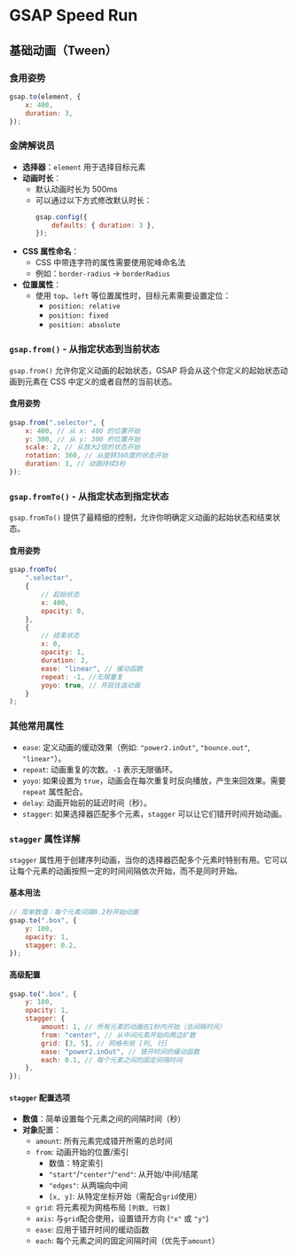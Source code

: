 # GSAP Speed Run

## 基础动画（Tween）

### 食用姿势

```js
gsap.to(element, {
	x: 400,
	duration: 3,
});
```

### 金牌解说员

-   **选择器**：`element` 用于选择目标元素
-   **动画时长**：
    -   默认动画时长为 500ms
    -   可以通过以下方式修改默认时长：
        ```js
        gsap.config({
        	defaults: { duration: 3 },
        });
        ```
-   **CSS 属性命名**：
    -   CSS 中带连字符的属性需要使用驼峰命名法
    -   例如：`border-radius` → `borderRadius`
-   **位置属性**：
    -   使用 `top`、`left` 等位置属性时，目标元素需要设置定位：
        -   `position: relative`
        -   `position: fixed`
        -   `position: absolute`

### `gsap.from()` - 从指定状态到当前状态

`gsap.from()` 允许你定义动画的起始状态，GSAP 将会从这个你定义的起始状态动画到元素在 CSS 中定义的或者自然的当前状态。

#### 食用姿势

```js
gsap.from(".selector", {
	x: 400, // 从 x: 400 的位置开始
	y: 300, // 从 y: 300 的位置开始
	scale: 2, // 从放大2倍的状态开始
	rotation: 360, // 从旋转360度的状态开始
	duration: 3, // 动画持续3秒
});
```

### `gsap.fromTo()` - 从指定状态到指定状态

`gsap.fromTo()` 提供了最精细的控制，允许你明确定义动画的起始状态和结束状态。

#### 食用姿势

```js
gsap.fromTo(
	".selector",
	{
		// 起始状态
		x: 400,
		opacity: 0,
	},
	{
		// 结束状态
		x: 0,
		opacity: 1,
		duration: 2,
		ease: "linear", // 缓动函数
		repeat: -1, //无限重复
		yoyo: true, // 开启往返动画
	}
);
```

### 其他常用属性

-   `ease`: 定义动画的缓动效果（例如: `"power2.inOut"`, `"bounce.out"`, `"linear"`）。
-   `repeat`: 动画重复的次数。`-1` 表示无限循环。
-   `yoyo`: 如果设置为 `true`，动画会在每次重复时反向播放，产生来回效果。需要 `repeat` 属性配合。
-   `delay`: 动画开始前的延迟时间（秒）。
-   `stagger`: 如果选择器匹配多个元素，`stagger` 可以让它们错开时间开始动画。

### `stagger` 属性详解

`stagger` 属性用于创建序列动画，当你的选择器匹配多个元素时特别有用。它可以让每个元素的动画按照一定的时间间隔依次开始，而不是同时开始。

#### 基本用法

```js
// 简单数值：每个元素间隔0.2秒开始动画
gsap.to(".box", {
	y: 100,
	opacity: 1,
	stagger: 0.2,
});
```

#### 高级配置

```js
gsap.to(".box", {
	y: 100,
	opacity: 1,
	stagger: {
		amount: 1, // 所有元素的动画在1秒内开始（总间隔时间）
		from: "center", // 从中间元素开始向两边扩散
		grid: [3, 5], // 网格布局 [列, 行]
		ease: "power2.inOut", // 错开时间的缓动函数
		each: 0.1, // 每个元素之间的固定间隔时间
	},
});
```

#### `stagger` 配置选项

-   **数值**：简单设置每个元素之间的间隔时间（秒）
-   **对象**配置：
    -   `amount`: 所有元素完成错开所需的总时间
    -   `from`: 动画开始的位置/索引
        -   数值：特定索引
        -   `"start"`/`"center"`/`"end"`: 从开始/中间/结尾
        -   `"edges"`: 从两端向中间
        -   `[x, y]`: 从特定坐标开始（需配合`grid`使用）
    -   `grid`: 将元素视为网格布局 `[列数, 行数]`
    -   `axis`: 与`grid`配合使用，设置错开方向 (`"x"` 或 `"y"`)
    -   `ease`: 应用于错开时间的缓动函数
    -   `each`: 每个元素之间的固定间隔时间（优先于`amount`）
